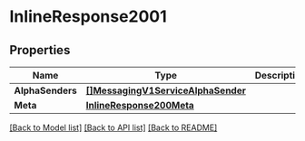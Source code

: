 # InlineResponse2001

## Properties

Name | Type | Description | Notes
------------ | ------------- | ------------- | -------------
**AlphaSenders** | [**[]MessagingV1ServiceAlphaSender**](messaging.v1.service.alpha_sender.md) |  | [optional] 
**Meta** | [**InlineResponse200Meta**](inline_response_200_meta.md) |  | [optional] 

[[Back to Model list]](../README.md#documentation-for-models) [[Back to API list]](../README.md#documentation-for-api-endpoints) [[Back to README]](../README.md)


